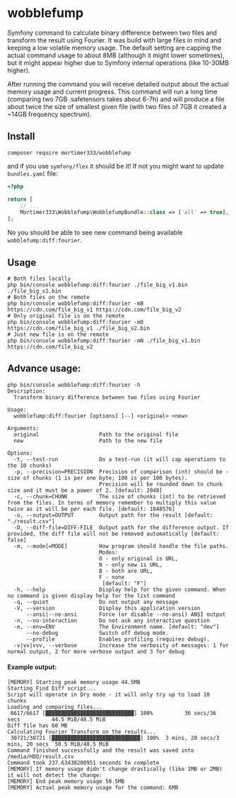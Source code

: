# wobblefump
Symfony command to calculate binary difference between two files and transform the result using Fourier. It was build 
with large files in mind and keeping a low volatile memory usage. The default setting are capping the actual command 
usage to about 8MB (although it might lower sometimes), but it might appear higher due to Symfony internal operations 
(like 10-30MB higher). 

After running the command you will receive detailed output about the actual memory usage and current progress. This 
command will run a long time (comparing two 7GB .safetensors takes about 6-7h) and will produce a file about twice the 
size of smallest given file (with two files of 7GB it created a ~14GB frequency spectrum).

## Install

```shell
composer require mortimer333/wobblefump
```
and if you use `symfony/flex` it should be it! If not you might want to update `bundles.yaml` file:
```php
<?php

return [
    // ...
    Mortimer333\Wobblefump\WobblefumpBundle::class => ['all' => true],
];
```
No you should be able to see new command being available `wobblefump:diff:fourier`.

## Usage

```shell
# Both files locally
php bin/console wobblefump:diff:fourier ./file_big_v1.bin ./file_big_v2.bin
# Both files on the remote
php bin/console wobblefump:diff:fourier -mB https://cdn.com/file_big_v1 https://cdn.com/file_big_v2
# Only original file is on the remote
php bin/console wobblefump:diff:fourier -mO https://cdn.com/file_big_v1 ./file_big_v2.bin
# Just new file is on the remote
php bin/console wobblefump:diff:fourier -mN ./file_big_v1.bin https://cdn.com/file_big_v2
```

## Advance usage:

```shell
php bin/console wobblefump:diff:fourier -h                                  
Description:
  Transform binary difference between two files using Fourier

Usage:
  wobblefump:diff:fourier [options] [--] <original> <new>

Arguments:
  original                   Path to the original file
  new                        Path to the new file

Options:
  -t, --test-run             Do a test-run (it will cap operations to the 10 chunks)
  -p, --precision=PRECISION  Precision of comparison (int) should be - size of chunks (1 is per one byte; 100 is per 100 bytes).
                             Precision will be rounded down to chunk size and it must be a power of 2. [default: 2048]
  -c, --chunk=CHUNK          The size of chunks (int) to be retrieved from the files. In terms of memory remember to multiply this value twice as it will be per each file. [default: 1048576]
  -o, --output=OUTPUT        Output path for the result [default: "./result.csv"]
  -D, --diff-file=DIFF-FILE  Output path for the difference output. If provided, the diff file will not be removed automatically [default: false]
  -m, --mode[=MODE]          How program should handle the file paths.
                             Modes:
                             O - only original is URL,
                             N - only new is URL,
                             B - both are URL,
                             F - none
                              [default: "F"]
  -h, --help                 Display help for the given command. When no command is given display help for the list command
  -q, --quiet                Do not output any message
  -V, --version              Display this application version
      --ansi|--no-ansi       Force (or disable --no-ansi) ANSI output
  -n, --no-interaction       Do not ask any interactive question
  -e, --env=ENV              The Environment name. [default: "dev"]
      --no-debug             Switch off debug mode.
      --profile              Enables profiling (requires debug).
  -v|vv|vvv, --verbose       Increase the verbosity of messages: 1 for normal output, 2 for more verbose output and 3 for debug
```


#### Example output:

```
[MEMORY] Starting peak memory usage 44.5MB
Starting Find Diff script...
Script will operate in Dry mode - it will only try up to load 10 chunks
Loading and comparing files...
 6617/6617 [▓▓▓▓▓▓▓▓▓▓▓▓▓▓▓▓▓▓▓▓▓▓▓▓▓▓▓▓] 100%          36 secs/36 secs          44.5 MiB/48.5 MiB
Diff file has 60 MB
Calculating Fourier Transform on the results...
 30721/30721 [▓▓▓▓▓▓▓▓▓▓▓▓▓▓▓▓▓▓▓▓▓▓▓▓▓▓▓▓] 100%  3 mins, 20 secs/3 mins, 20 secs  50.5 MiB/48.5 MiB
Command finished successfully and the result was saved into /media/HDD/result.csv
Command took 237.63438200951 seconds to complete
[MEMORY] If memory usage didn't change drastically (like 1MB or 2MB) it will not detect the change:
[MEMORY] End peak memory usage 50.5MB
[MEMORY] Actual peak memory usage for the command: 6MB
```
